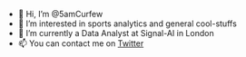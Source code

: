 - 👋 Hi, I’m @5amCurfew
- 👀 I’m interested in sports analytics and general cool-stuffs
- 🌱 I’m currently a Data Analyst at Signal-AI in London 
- 📫 You can contact me on [Twitter](https://twitter.com/5amCurfew)

<!---
5amCurfew/5amCurfew is a ✨ special ✨ repository because its `README.md` (this file) appears on your GitHub profile.
You can click the Preview link to take a look at your changes.
--->
